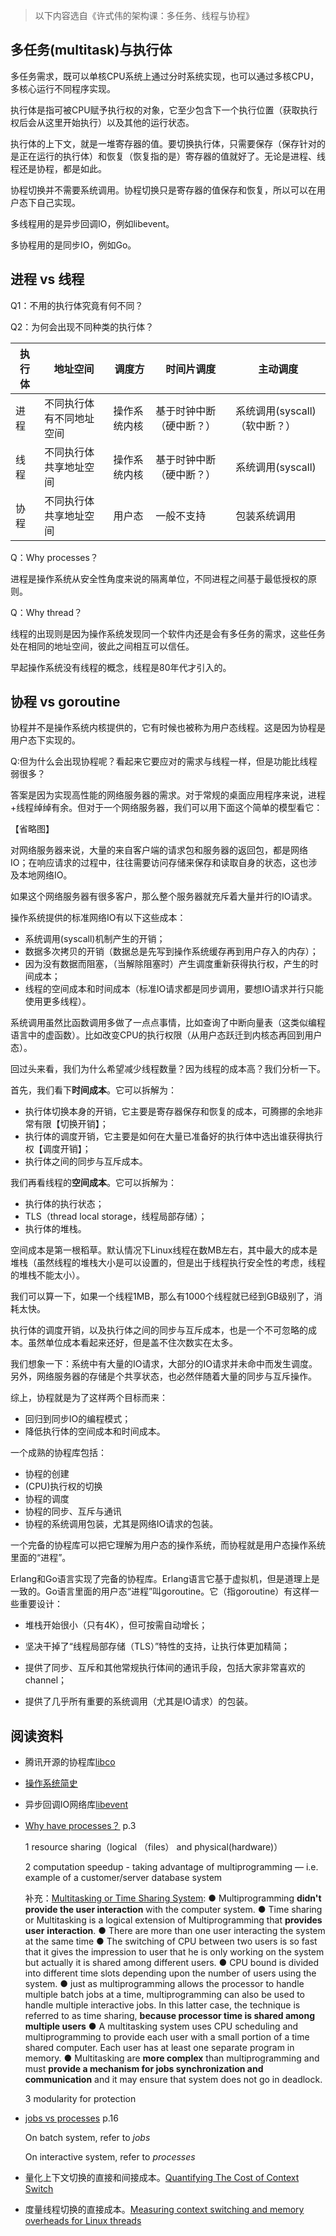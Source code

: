 > 以下内容选自《许式伟的架构课：多任务、线程与协程》

## 多任务(multitask)与执行体

多任务需求，既可以单核CPU系统上通过分时系统实现，也可以通过多核CPU，多核心运行不同程序实现。

执行体是指可被CPU赋予执行权的对象，它至少包含下一个执行位置（获取执行权后会从这里开始执行）以及其他的运行状态。



执行体的上下文，就是一堆寄存器的值。要切换执行体，只需要保存（保存针对的是正在运行的执行体）和恢复（恢复指的是）寄存器的值就好了。无论是进程、线程还是协程，都是如此。



协程切换并不需要系统调用。协程切换只是寄存器的值保存和恢复，所以可以在用户态下自己实现。

多线程用的是异步回调IO，例如libevent。

多协程用的是同步IO，例如Go。

## 进程 vs 线程

Q1：不用的执行体究竟有何不同？

Q2：为何会出现不同种类的执行体？

| 执行体 | 地址空间                 | 调度方       | 时间片调度               | 主动调度                      |
| ------ | ------------------------ | ------------ | ------------------------ | ----------------------------- |
| 进程   | 不同执行体有不同地址空间 | 操作系统内核 | 基于时钟中断（硬中断？） | 系统调用(syscall)（软中断？） |
| 线程   | 不同执行体共享地址空间   | 操作系统内核 | 基于时钟中断（硬中断？） | 系统调用(syscall)             |
| 协程   | 不同执行体共享地址空间   | 用户态       | 一般不支持               | 包装系统调用                  |

Q：Why processes？

进程是操作系统从安全性角度来说的隔离单位，不同进程之间基于最低授权的原则。

Q：Why thread？

线程的出现则是因为操作系统发现同一个软件内还是会有多任务的需求，这些任务处在相同的地址空间，彼此之间相互可以信任。

早起操作系统没有线程的概念，线程是80年代才引入的。



## 协程  vs goroutine

协程并不是操作系统内核提供的，它有时候也被称为用户态线程。这是因为协程是用户态下实现的。

Q:但为什么会出现协程呢？看起来它要应对的需求与线程一样，但是功能比线程弱很多？

答案是因为实现高性能的网络服务器的需求。对于常规的桌面应用程序来说，进程+线程绰绰有余。但对于一个网络服务器，我们可以用下面这个简单的模型看它：

【省略图】

对网络服务器来说，大量的来自客户端的请求包和服务器的返回包，都是网络IO；在响应请求的过程中，往往需要访问存储来保存和读取自身的状态，这也涉及本地网络IO。



如果这个网络服务器有很多客户，那么整个服务器就充斥着大量并行的IO请求。

操作系统提供的标准网络IO有以下这些成本：

- 系统调用(syscall)机制产生的开销；
- 数据多次拷贝的开销（数据总是先写到操作系统缓存再到用户存入的内存）；
- 因为没有数据而阻塞，（当解除阻塞时）产生调度重新获得执行权，产生的时间成本；
- 线程的空间成本和时间成本（标准IO请求都是同步调用，要想IO请求并行只能使用更多线程）。



系统调用虽然比函数调用多做了一点点事情，比如查询了中断向量表（这类似编程语言中的虚函数）。比如改变CPU的执行权限（从用户态跃迁到内核态再回到用户态）。



回过头来看，我们为什么希望减少线程数量？因为线程的成本高？我们分析一下。



首先，我们看下**时间成本**。它可以拆解为：

- 执行体切换本身的开销，它主要是寄存器保存和恢复的成本，可腾挪的余地非常有限【切换开销】；
- 执行体的调度开销，它主要是如何在大量已准备好的执行体中选出谁获得执行权【调度开销】；
- 执行体之间的同步与互斥成本。



我们再看线程的**空间成本**。它可以拆解为：

- 执行体的执行状态；
- TLS（thread local storage，线程局部存储）；
- 执行体的堆栈。

空间成本是第一根稻草。默认情况下Linux线程在数MB左右，其中最大的成本是堆栈（虽然线程的堆栈大小是可以设置的，但是出于线程执行安全性的考虑，线程的堆栈不能太小）。

我们可以算一下，如果一个线程1MB，那么有1000个线程就已经到GB级别了，消耗太快。



执行体的调度开销，以及执行体之间的同步与互斥成本，也是一个不可忽略的成本。虽然单位成本看起来还好，但是盖不住次数实在太多。



我们想象一下：系统中有大量的IO请求，大部分的IO请求并未命中而发生调度。另外，网络服务器的存储是个共享状态，也必然伴随着大量的同步与互斥操作。



综上，协程就是为了这样两个目标而来：

- 回归到同步IO的编程模式；
- 降低执行体的空间成本和时间成本。

一个成熟的协程库包括：

- 协程的创建
- (CPU)执行权的切换
- 协程的调度
- 协程的同步、互斥与通讯
- 协程的系统调用包装，尤其是网络IO请求的包装。

一个完备的协程库可以把它理解为用户态的操作系统，而协程就是用户态操作系统里面的“进程”。

Erlang和Go语言实现了完备的协程库。Erlang语言它基于虚拟机，但是道理上是一致的。Go语言里面的用户态“进程”叫goroutine。它（指goroutine）有这样一些重要设计：

- 堆栈开始很小（只有4K），但可按需自动增长；

- 坚决干掉了“线程局部存储（TLS）”特性的支持，让执行体更加精简；

- 提供了同步、互斥和其他常规执行体间的通讯手段，包括大家非常喜欢的channel；

- 提供了几乎所有重要的系统调用（尤其是IO请求）的包装。


## 阅读资料

- 腾讯开源的协程库[libco](https://github.com/Tencent/libco)

- [操作系统简史](http://www.personal.kent.edu/~rmuhamma/OpSystems/Myos/osHistory.htm)

- 异步回调IO网络库[libevent](https://github.com/libevent/libevent)

- [Why have processes？](https://web.cs.wpi.edu/~cs3013/c07/lectures/Section03-Processes.pdf) p.3

  1 resource sharing（logical （files） and physical(hardware)）

  2 computation speedup - taking advantage of multiprogramming — i.e. example of a customer/server database system

  补充：[Multitasking or Time Sharing System](http://www.idc-online.com/technical_references/pdfs/information_technology/Evolution_of_Operating_System_I.pdf):
  ● Multiprogramming **didn't provide the user interaction** with the computer system.
  ● Time sharing or Multitasking is a logical extension of Multiprogramming that **provides user**
  **interaction**.
  ● There are more than one user interacting the system at the same time
  ● The switching of CPU between two users is so fast that it gives the impression to user that he is
  only working on the system but actually it is shared among different users.
  ● CPU bound is divided into different time slots depending upon the number of users using the
  system.
  ● just as multiprogramming allows the processor to handle multiple batch jobs at a time,
  multiprogramming can also be used to handle multiple interactive jobs. In this latter case, the
  technique is referred to as time sharing, **because processor time is shared among multiple users**
  ● A multitasking system uses CPU scheduling and multiprogramming to provide each user with a
  small portion of a time shared computer. Each user has at least one separate program in
  memory.
  ● Multitasking are **more complex** than multiprogramming and must **provide a mechanism for jobs
  synchronization and communication** and it may ensure that system does not go in deadlock.

  3 modularity for protection

- [jobs vs processes](https://www.cl.cam.ac.uk/teaching/1011/OpSystems/os1a-slides.pdf) p.16

  On batch system, refer to *jobs*

  On interactive system, refer to *processes*

- 量化上下文切换的直接和间接成本。[Quantifying The Cost of Context Switch](https://www.usenix.org/legacy/events/expcs07/papers/2-li.pdf)

- 度量线程切换的直接成本。[Measuring context switching and memory overheads for Linux threads](https://eli.thegreenplace.net/2018/measuring-context-switching-and-memory-overheads-for-linux-threads/)

